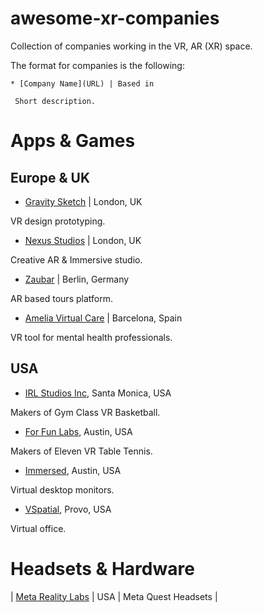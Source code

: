# awesome-xr-companies
Collection of companies working in the VR, AR (XR) space.

The format for companies is the following:

```
* [Company Name](URL) | Based in 

 Short description.
```
# Apps & Games
## Europe & UK
- [Gravity Sketch](https://www.gravitysketch.com/) | London, UK 

 VR design prototyping.

- [Nexus Studios](https://nexusstudios.com/immersive/) | London, UK 

Creative AR & Immersive studio.

- [Zaubar](https://zaubar.com/) | Berlin, Germany

AR based tours platform.

- [Amelia Virtual Care](https://ameliavirtualcare.com/) | Barcelona, Spain

VR tool for mental health professionals.

## USA
- [IRL Studios Inc](https://www.linkedin.com/company/irlstudios/), Santa Monica, USA 

 Makers of Gym Class VR Basketball.

- [For Fun Labs](https://www.linkedin.com/company/for-fun-labs/), Austin, USA 

Makers of Eleven VR Table Tennis. 

- [Immersed](https://www.linkedin.com/company/immersed/), Austin, USA 

Virtual desktop monitors.

- [VSpatial](https://www.vspatial.com/), Provo, USA 

Virtual office.


# Headsets & Hardware
| [Meta Reality Labs](https://about.meta.com/realitylabs/)		| USA | Meta Quest Headsets |
